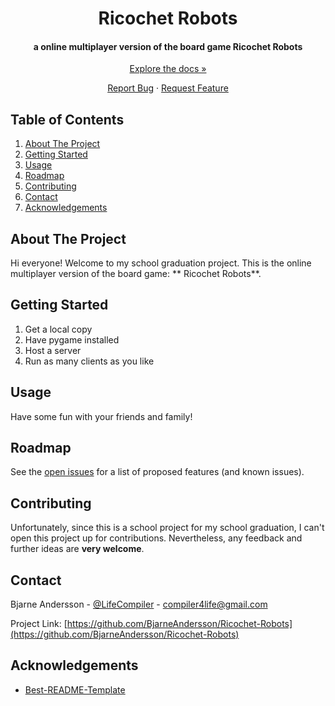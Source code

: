 <div align="center">

# Ricochet Robots

#### a online multiplayer version of the board game Ricochet Robots

[Explore the docs »](https://github.com/BjarneAndersson/Ricochet-Robots)

[Report Bug](https://github.com/BjarneAndersson/Ricochet-Robots/issues)
·
[Request Feature](https://github.com/BjarneAndersson/Ricochet-Robots/issues)

</div>

## Table of Contents

1. [About The Project](#about-the-project)
2. [Getting Started](#getting-started)
3. [Usage](#usage)
4. [Roadmap](#roadmap)
5. [Contributing](#contributing)
6. [Contact](#contact)
7. [Acknowledgements](#acknowledgements)

## About The Project

Hi everyone! Welcome to my school graduation project. This is the online multiplayer version of the board game: **
Ricochet Robots**.

## Getting Started

1. Get a local copy
2. Have pygame installed
3. Host a server
4. Run as many clients as you like

## Usage

Have some fun with your friends and family!


## Roadmap

See the [open issues](https://github.com/BjarneAndersson/Ricochet-Robots/issues) for a list of proposed features (and
known issues).


## Contributing

Unfortunately, since this is a school project for my school graduation, I can't open this project up for contributions.
Nevertheless, any feedback and further ideas are **very welcome**.


## Contact

Bjarne Andersson - [@LifeCompiler](https://twitter.com/LifeCompiler) - compiler4life@gmail.com

Project Link: [https://github.com/BjarneAndersson/Ricochet-Robots](https://github.com/BjarneAndersson/Ricochet-Robots)


## Acknowledgements

* [Best-README-Template](https://github.com/othneildrew/Best-README-Template)
